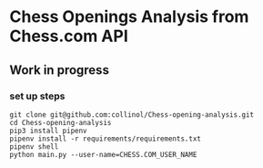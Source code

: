 # Chess Openings Analysis from Chess.com API

## Work in progress
### set up steps
`git clone git@github.com:collinol/Chess-opening-analysis.git`  
`cd Chess-opening-analysis`  
`pip3 install pipenv`  
`pipenv install -r requirements/requirements.txt`  
`pipenv shell`  
`python main.py --user-name=CHESS.COM_USER_NAME`
